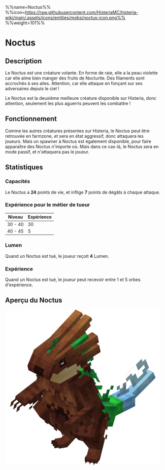 %%name=Noctus%%
%%icon=https://raw.githubusercontent.com/HisteriaMC/histeria-wiki/main/.assets/icons/entities/mobs/noctus-icon.png%%
%%weight=101%%

# Noctus

## Description

Le Noctus est une créature volante. En forme de raie, elle a la peau violette car elle aime bien manger des fruits de Nocturite. Des filaments sont accrochés à ses ailes. Attention, car elle attaque en fonçant sur ses adversaires depuis le ciel !

Le Noctus est la deuxième meilleure créature disponible sur Histeria, donc attention, seulement les plus aguerris peuvent les combattre !

## Fonctionnement

Comme les autres créatures présentes sur Histeria, le Noctus peut être retrouvée en farmzone, et sera en état aggressif, donc attaquera les joueurs. Mais un spawner à Noctus est également disponible, pour faire apparaître des Noctus n'importe où. Mais dans ce cas-là, le Noctus sera en mode passif, et n'attaquera pas le joueur.

## Statistiques

### Capacités

Le Noctus a **24** points de vie, et inflige **7** points de dégâts à chaque attaque.

### Expérience pour le métier de tueur

| Niveau | Expérience |
| --- | --- |
| 30 - 40 | 30 |
| 40 - 45 | 5 |

### Lumen

Quand un Noctus est tué, le joueur reçoit **4** Lumen.

### Expérience

Quand un Noctus est tué, le joueur peut recevoir entre 1 et 5 orbes d'expérience.

## Aperçu du Noctus

![Noctus](https://raw.githubusercontent.com/HisteriaMC/histeria-wiki/main/.assets/entities/mobs/bellum.png)
